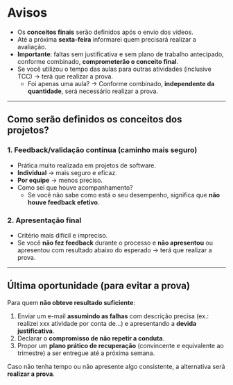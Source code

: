 # Avisos  

- Os **conceitos finais** serão definidos após o envio dos vídeos.  
- Até a próxima **sexta-feira** informarei quem precisará realizar a avaliação.  
- **Importante**: faltas sem justificativa e sem plano de trabalho antecipado, conforme combinado, **comprometerão o conceito final**.  
- Se você utilizou o tempo das aulas para outras atividades (inclusive TCC) → terá que realizar a prova.  
  - Foi apenas uma aula? → Conforme combinado, **independente da quantidade**, será necessário realizar a prova.
    
---

## Como serão definidos os conceitos dos projetos?  

### 1. Feedback/validação contínua (caminho mais seguro)  
- Prática muito realizada em projetos de software.  
- **Individual** → mais seguro e eficaz.  
- **Por equipe** → menos preciso.  
- Como sei que houve acompanhamento?  
  - Se você não sabe como está o seu desempenho, significa que **não houve feedback efetivo**.

### 2. Apresentação final  
- Critério mais difícil e impreciso.  
- Se você **não fez feedback** durante o processo e **não apresentou** ou apresentou com resultado abaixo do esperado → terá que realizar a prova.  

---

## Última oportunidade (para evitar a prova)  

Para quem **não obteve resultado suficiente**:  
1. Enviar um e-mail **assumindo as falhas** com descrição precisa (ex.: realizei xxx atividade por conta de...) e apresentando a **devida justificativa**.  
2. Declarar o **compromisso de não repetir a conduta**.  
3. Propor um **plano prático de recuperação** (convincente e equivalente ao trimestre) a ser entregue até a próxima semana.  

Caso não tenha tempo ou não apresente algo consistente, a alternativa será **realizar a prova**.  
